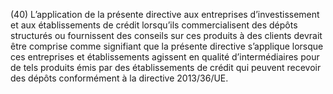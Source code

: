 (40) L’application de la présente directive aux entreprises d’investissement et aux établissements de crédit lorsqu’ils commercialisent des dépôts structurés ou fournissent des conseils sur ces produits à des clients devrait être comprise comme signifiant que la présente directive s’applique lorsque ces entreprises et établissements agissent en qualité d’intermédiaires pour de tels produits émis par des établissements de crédit qui peuvent recevoir des dépôts conformément à la directive 2013/36/UE.